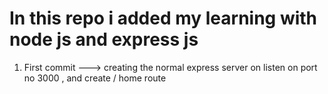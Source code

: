 # In this repo i added my learning with node js and express js 

1. First commit ---> creating the normal express server on listen on port no 3000 , and create / home route 
